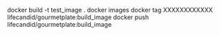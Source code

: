 docker build -t test_image .
docker images
docker tag XXXXXXXXXXXX lifecandid/gourmetplate:build_image
docker push lifecandid/gourmetplate:build_image
